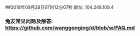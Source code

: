 ##2018年09月28日07时12分07秒 新址: 104.248.109.4
### 兔友常见问题及解答: https://github.com/wanggonging/d/blob/w/FAQ.md
